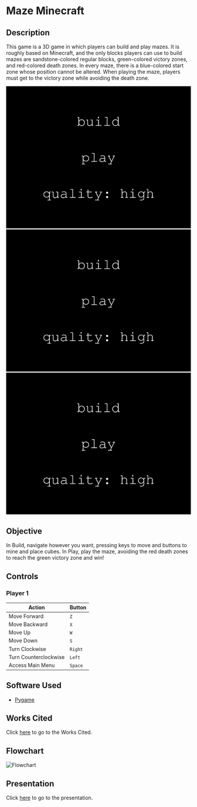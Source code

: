 # Maze Minecraft

## Description

This game is a 3D game in which players can build and play mazes. It is roughly based on Minecraft, and the only blocks players can use to build mazes are sandstone-colored regular blocks, green-colored victory zones, and red-colored death zones. In every maze, there is a blue-colored start zone whose position cannot be altered. When playing the maze, players must get to the victory zone while avoiding the death zone.

![Main Menu Screenshot](main_menu.png)
![Build Interface Screenshot](main_menu.png)
![Playing Interface Screenshot](main_menu.png)

## Objective

In Build, navigate however you want, pressing keys to move and buttons to mine and place cubes. In Play, play the maze, avoiding the red death zones to reach the green victory zone and win!

## Controls

### Player 1

| Action                            | Button                                  |
| --------------------------------- | --------------------------------------- |
| Move Forward                      | `Z`                                     |
| Move Backward                     | `X`                                     |
| Move Up                           | `W`                                     |
| Move Down                         | `S`                                     |
| Turn Clockwise                    | `Right`                                 |
| Turn Counterclockwise             | `Left`                                  |
| Access Main Menu                  | `Space`                                 |
## Software Used

- [Pygame](https://www.pygame.org/)

## Works Cited

Click [here](WorksCited.md) to go to the Works Cited.

## Flowchart

![Flowchart](maze_minecraft_flowchart.png)

## Presentation

Click [here](https://docs.google.com/presentation/d/1hF1BDLwrc_pI1aZ9RQuwE0t0a39kWqRPM27NXBxZ610/edit?usp=sharing) to go to the presentation.
